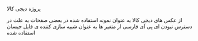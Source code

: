 پروژه دیجی کالا

از عکس های دیجی کالا به عنوان نمونه استفاده شده
در بعضی صفحات به علت در دسترس نبودن ای پی آی فارسی از متغیر ها به عنوان  شبیه سازی کننده ی فایل جیسان استفاده شده
